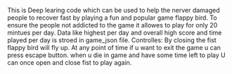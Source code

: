 This is Deep learing code which can be used to help the nerver damaged people to recover fast by playing a fun and popular game flappy bird.
To ensure the people not addicted to the game it allowes to play for only 20 mintues per day.
Data like highest per day and overall high score and time played per day is stroed in game_json file.
Controlles:
  By closing the fist flappy bird will fly up.
  At any point of time if u want to exit the game u can press escape button.
  when u die in game and have some time left to play U can once open and close fist to play again.
